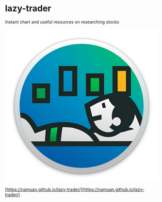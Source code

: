 # lazy-trader

Instant chart and useful resources on researching stocks

![](docs/app-icon.png)

[https://namuan.github.io/lazy-trader/](https://namuan.github.io/lazy-trader/)
